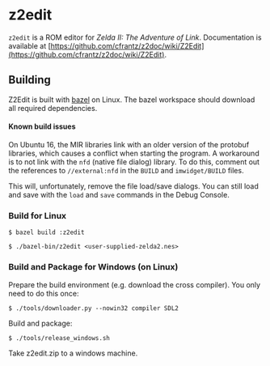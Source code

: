 # z2edit

`z2edit` is a ROM editor for *Zelda II: The Adventure of Link*.  Documentation
is available at [https://github.com/cfrantz/z2doc/wiki/Z2Edit](https://github.com/cfrantz/z2doc/wiki/Z2Edit).

## Building

Z2Edit is built with [bazel](http://bazel.io) on Linux.  The bazel workspace
should download all required dependencies.

#### Known build issues

On Ubuntu 16, the MIR libraries link with an older version of the protobuf
libraries, which causes a conflict when starting the program.  A workaround
is to not link with the `nfd` (native file dialog) library.  To do this,
comment out the references to `//external:nfd` in the `BUILD` and
`imwidget/BUILD` files.

This will, unfortunately, remove the file load/save dialogs.  You can still
load and save with the `load` and `save` commands in the Debug Console.

### Build for Linux

```
$ bazel build :z2edit

$ ./bazel-bin/z2edit <user-supplied-zelda2.nes>
```

### Build and Package for Windows (on Linux)

Prepare the build environment (e.g. download the cross compiler).  You only
need to do this once:

```
$ ./tools/downloader.py --nowin32 compiler SDL2
```

Build and package:

```
$ ./tools/release_windows.sh
```

Take z2edit.zip to a windows machine.
